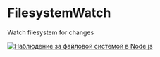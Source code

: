 # FilesystemWatch
Watch filesystem for changes

[![Наблюдение за файловой системой в Node.js](https://img.youtube.com/vi/29QINR9rruQ/0.jpg)](https://www.youtube.com/watch?v=29QINR9rruQ)
